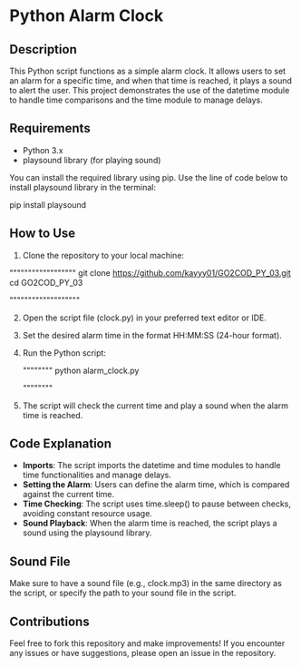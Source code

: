 # Python Alarm Clock

## Description
This Python script functions as a simple alarm clock. 
It allows users to set an alarm for a specific time, and when that time is reached, it plays a sound to alert the user. 
This project demonstrates the use of the datetime module to handle time comparisons and the time module to manage delays.

## Requirements
- Python 3.x
- playsound library (for playing sound)

You can install the required library using pip. Use the line of code below to install playsound library in the terminal:

pip install playsound


## How to Use
1. Clone the repository to your local machine:

""""""""""""""""""
   git clone https://github.com/kayyy01/GO2COD_PY_03.git
   cd GO2COD_PY_03
   
"""""""""""""""""""   
   

2. Open the script file (clock.py) in your preferred text editor or IDE.

3. Set the desired alarm time in the format HH:MM:SS (24-hour format).

4. Run the Python script:

   """"""""
   python alarm_clock.py

   """"""""

5. The script will check the current time and play a sound when the alarm time is reached.

## Code Explanation
- **Imports**: The script imports the datetime and time modules to handle time functionalities and manage delays.
- **Setting the Alarm**: Users can define the alarm time, which is compared against the current time.
- **Time Checking**: The script uses time.sleep() to pause between checks, avoiding constant resource usage.
- **Sound Playback**: When the alarm time is reached, the script plays a sound using the playsound library.

## Sound File
Make sure to have a sound file (e.g., clock.mp3) in the same directory as the script, or specify the path to your sound file in the script.

## Contributions
Feel free to fork this repository and make improvements! If you encounter any issues or have suggestions, please open an issue in the repository.


